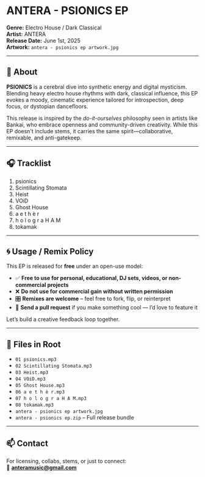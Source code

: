 # ANTERA - PSIONICS EP

**Genre:** Electro House / Dark Classical  
**Artist:** ANTERA  
**Release Date:** June 1st, 2025  
**Artwork:** `antera - psionics ep artwork.jpg`  

---

## 🌌 About

**PSIONICS** is a cerebral dive into synthetic energy and digital mysticism.  
Blending heavy electro house rhythms with dark, classical influence, this EP evokes a moody, cinematic experience tailored for introspection, deep focus, or dystopian dancefloors.

This release is inspired by the *do-it-ourselves* philosophy seen in artists like Bankai, who embrace openness and community-driven creativity. While this EP doesn't include stems, it carries the same spirit—collaborative, remixable, and anti-gatekeep.

---

## 🎧 Tracklist

1. psionics  
2. Scintillating Stomata  
3. Heist  
4. VOiD  
5. Ghost House  
6. a e t h è r  
7. h o l o g r a H A M  
8. tokamak

---

## 🌀 Usage / Remix Policy

This EP is released for **free** under an open-use model:

- ✅ **Free to use for personal, educational, DJ sets, videos, or non-commercial projects**  
- ❌ **Do not use for commercial gain without written permission**  
- 🎛️ **Remixes are welcome** – feel free to fork, flip, or reinterpret  
- 🤝 **Send a pull request** if you make something cool — I’d love to feature it

Let’s build a creative feedback loop together.

---

## 📁 Files in Root

- `01 psionics.mp3`  
- `02 Scintillating Stomata.mp3`  
- `03 Heist.mp3`  
- `04 VOiD.mp3`  
- `05 Ghost House.mp3`  
- `06 a e t h è r.mp3`  
- `07 h o l o g r a H A M.mp3`  
- `08 tokamak.mp3`  
- `antera - psionics ep artwork.jpg`  
- `antera - psionics ep.zip` – Full release bundle

---

## 📫 Contact

For licensing, collabs, stems, or just to connect:  
📧 **anteramusic@gmail.com**
